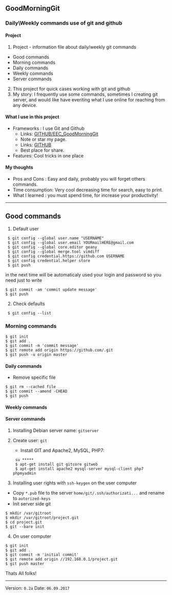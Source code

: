 ## GoodMorningGit
### Daily\Weekly commands use of git and github

#### Project
1. Project - information file about daily/weekly git commands
  * Good commands
  * Morning commands
  * Daily commands
  * Weekly commands
  * Server commands
2. This project for quick cases working with git and github
3. My story: I frequently use some commands, sometimes I creating git server, and would like have everiting what I use online for reaching from any device.

#### What I use in this project
* Frameworks : I use Git and Github
  * Links: [GITHUB/EEC_GoodMorningGit](https://github.com/EvilEpicCoder/EEC_GoodMorningGit "GoodMorningGit")
   * Note or star my page.
  * Links: [GITHUB](https://www.github.com "GITHUB")
   * Best place for share.
* Features: Cool tricks in one place

#### My thoughts

* Pros and Cons : Easy and daily, probably you will forget others commands.
* Time consumption: Very cool decreasing time for search, easy to print.
* What I learned : you must spend time, for increase your productivity!
---
## Good commands
1. Default user


 ```
  $ git config --global user.name "USERNAME"
  $ git config --global user.email YOURmailHERE@gmail.com
  $ git config --global core.editor geany
  $ git config --global merge.tool vimdiff
  $ git config credential.https://github.com USERNAME
  $ git config credential.helper store
  $ git push
```
 in the next time will be automaticaly used your login and password
 so you need just to write
 
  ```
  $ git commit -am 'commit update message'
  $ git push
 ```
2. Check defaults

 ```
  $ git config --list
 ```
### Morning commands
   ```	
  $ git init
  $ git add .
  $ git commit -m 'commit message'
  $ git remote add origin https://github.com/.git
  $ git push -u origin master
 ```
#### Daily commands
 * Remove specific file
 
  ```
  $ git rm --cached file
  $ git commit --amend -CHEAD
  $ git push
 ``` 
#### Weekly commands

#### Server commands

1. Installing Debian server name: `gitserver`
2. Create user: `git`
   * Install GIT and Apache2, MySQL, PHP7:
   
   ```
	su *****
	$ apt-get install git gitcore gitweb
	$ apt-get install apache2 mysql-server mysql-client php7 phpmyadmin
	```
3. Installing user rights with `ssh-keygen` on the user computer
  * Copy `*.pub`  file to the server `home/git/.ssh/authorizati...` and rename to `autorized-keys`
  * Init server side git
   ```
  $ mkdir /var/gitroot
  $ mkdir /var/gitroot/project.git
  $ cd project.git
  $ git --bare init
```
4. On user computer 
  ```
  $ git init
  $ git add .
  $ git commit -m 'initial commit'
  $ git remote add origin //192.168.0.1/project.git
  $ git push master
 ```
  
  Thats All folks!
  
---	
	
Version: `0.2a`
Date: `06.09.2017`
